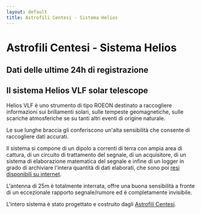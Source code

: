 ```yaml
---
layout: default
title: Astrofili Centesi - Sistema Helios
---
```



# Astrofili Centesi - Sistema Helios

## Dati delle ultime 24h di registrazione


<div id="plotlyDiv"></div>



## Il sistema Helios VLF solar telescope

Helios VLF è uno strumento di tipo ROEON destinato a raccogliere informazioni sui brillamenti solari, sulle tempeste geomagnetiche, sulle scariche atmosferiche se su tanti altri eventi di origine naturale.

Le sue lunghe braccia gli conferiscono un'alta sensibilità che consente di raccogliere dati accurati.

Il sistema si compone di un dipolo a correnti di terra con ampia area di cattura, di un circuito di trattamento del segnale, di un acquisitore, di un sistema di elaborazione matematica del segnale e infine di un logger in grado di archiviare l'intera quantità di dati
elaborati, che sono poi [resi disponibili su internet](https://github.com/Astrofili-Centesi/Helios).

L'antenna di 25m è totalmente interrata, offre una buona sensibilità a fronte di un eccezionale rapporto segnale/rumore ed è completamente invisibile.

L'intero sistema è stato progettato e costruito dagli [Astrofili Centesi](https://www.astrofilicentesi.it/).




<script src="https://code.jquery.com/jquery-3.6.0.min.js" integrity="sha256-/xUj+3OJU5yExlq6GSYGSHk7tPXikynS7ogEvDej/m4=" crossorigin="anonymous"></script>
<script src="https://cdn.jsdelivr.net/npm/chart.js/dist/chart.min.js"></script>
<script src="https://cdn.jsdelivr.net/npm/chartjs-adapter-date-fns/dist/chartjs-adapter-date-fns.bundle.min.js"></script>

<script src='https://cdn.plot.ly/plotly-2.11.1.min.js'></script>

<script>

function renderChart(labels,ch1,ch2,ch3) {
    var ctx = document.getElementById("myChart").getContext('2d');

    var myChart = new Chart(ctx, {
        type: 'line',
        data: {
            labels: labels,
            datasets: [ch1,ch2,ch3]
        },
        options: {
elements: {
point: {
radius: 0
}
},
plugins: {
            title: {
                display: true,
                text: "Acquisizione sistema Helios"
            }
            },
            scales: {
            x: {
                type: 'time',
                ticks: {
source:'data'},
time: { unit: 'second',
displayFormats: {
second: 'yyyy-MM-dd hh:mm:ss'}
            }
        }
        }
    }});



}

var layout = {
xaxis: {
title: 'timestamp'
       },
yaxis: {
title: "dB"
       }
};

function plotPlotly(ch1data,ch2data,ch3data) {
var plotlydata=[ch1data,ch2data,ch3data];
Plotly.newPlot('plotlyDiv',plotlydata, layout);
}

var labels=[];
var ch1data={type:'scatter', mode: 'lines', name:'HWU', x:[],y:[]};
var ch2data={type:'scatter', mode: 'lines', name:'ICV', x:[],y:[]};
var ch3data={type:'scatter', mode: 'lines', name:'noise', x:[],y:[]};

$.getJSON( "{{site.baseurl}}/data/db_latest.json", function( inputdata ) {

        var ch1={
label: 'ch1',
backgroundColor: 'rgb(255, 99, 132)',
           borderColor: 'rgb(255, 99, 132)',
           showLine: true,
data: []
};

  $.each(inputdata['ch1'], function( key, val ) {
      labels.push(parseInt(key));
          ch1['data'].push({'x':parseInt(key),'y':val});
          ch1data['x'].push(new Date(parseInt(key)).toISOString());
          ch1data['y'].push(val);
  });

        var ch2={
label: 'ch2',
backgroundColor: 'rgb(218, 247, 166)',
           borderColor: 'rgb(218, 247, 166)',
           showLine: true,
data: []
};

  $.each(inputdata['ch2'], function( key, val ) {
          ch2['data'].push({'x':parseInt(key),'y':val});
          ch2data['x'].push(new Date(parseInt(key)).toISOString());
          ch2data['y'].push(val);
  });


        var ch3={
label: 'ch3',
backgroundColor: 'rgb(144, 12, 63)',
           borderColor: 'rgb(144, 12, 63)',
           showLine: true,
data: []
};

  $.each(inputdata['ch3'], function( key, val ) {
          ch3['data'].push({'x':parseInt(key),'y':val});
          ch3data['x'].push(new Date(parseInt(key)).toISOString());
          ch3data['y'].push(val);
  });

//renderChart(labels,ch1,ch2,ch3);
plotPlotly(ch1data,ch2data,ch3data);

//datasets.push(ch2);
//datasets.push(ch3);
 
});



</script>



